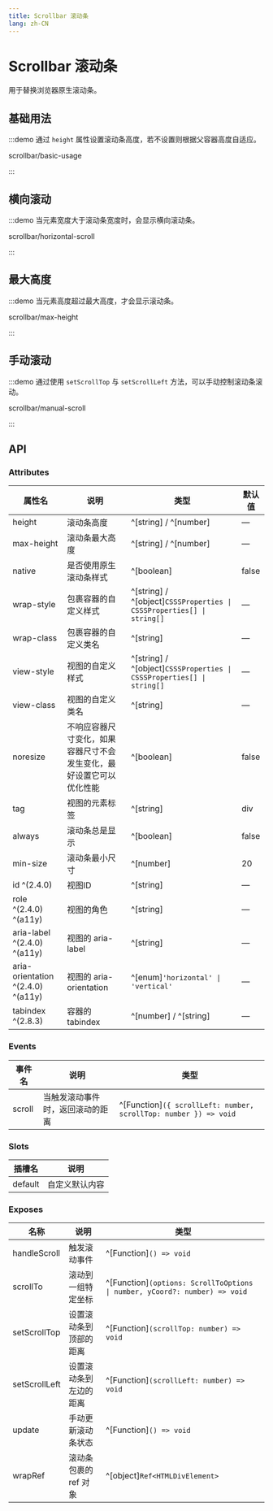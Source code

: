 ```yaml
---
title: Scrollbar 滚动条
lang: zh-CN
---
```


# Scrollbar 滚动条

用于替换浏览器原生滚动条。

## 基础用法

:::demo 通过 `height` 属性设置滚动条高度，若不设置则根据父容器高度自适应。

scrollbar/basic-usage

:::

## 横向滚动

:::demo 当元素宽度大于滚动条宽度时，会显示横向滚动条。

scrollbar/horizontal-scroll

:::

## 最大高度

:::demo 当元素高度超过最大高度，才会显示滚动条。

scrollbar/max-height

:::

## 手动滚动

:::demo 通过使用 `setScrollTop` 与 `setScrollLeft` 方法，可以手动控制滚动条滚动。

scrollbar/manual-scroll

:::

## API

### Attributes

| 属性名                               | 说明                                 | 类型                                                                      | 默认值   |
| --------------------------------- | ---------------------------------- | ----------------------------------------------------------------------- | ----- |
| height                            | 滚动条高度                              | ^[string] / ^[number]                                                   | —     |
| max-height                        | 滚动条最大高度                            | ^[string] / ^[number]                                                   | —     |
| native                            | 是否使用原生滚动条样式                        | ^[boolean]                                                              | false |
| wrap-style                        | 包裹容器的自定义样式                         | ^[string] / ^[object]`CSSSProperties \| CSSSProperties[] \| string[]` | —     |
| wrap-class                        | 包裹容器的自定义类名                         | ^[string]                                                               | —     |
| view-style                        | 视图的自定义样式                           | ^[string] / ^[object]`CSSSProperties \| CSSSProperties[] \| string[]` | —     |
| view-class                        | 视图的自定义类名                           | ^[string]                                                               | —     |
| noresize                          | 不响应容器尺寸变化，如果容器尺寸不会发生变化，最好设置它可以优化性能 | ^[boolean]                                                              | false |
| tag                               | 视图的元素标签                            | ^[string]                                                               | div   |
| always                            | 滚动条总是显示                            | ^[boolean]                                                              | false |
| min-size                          | 滚动条最小尺寸                            | ^[number]                                                               | 20    |
| id ^(2.4.0)                       | 视图ID                               | ^[string]                                                               | —     |
| role ^(2.4.0) ^(a11y)             | 视图的角色                              | ^[string]                                                               | —     |
| aria-label ^(2.4.0) ^(a11y)       | 视图的 aria-label                     | ^[string]                                                               | —     |
| aria-orientation ^(2.4.0) ^(a11y) | 视图的 aria-orientation               | ^[enum]`'horizontal' \| 'vertical'`                                    | —     |
| tabindex ^(2.8.3)                 | 容器的tabindex                        | ^[number] / ^[string]                                                   | —     |

### Events

| 事件名    | 说明               | 类型                                                                  |
| ------ | ---------------- | ------------------------------------------------------------------- |
| scroll | 当触发滚动事件时，返回滚动的距离 | ^[Function]`({ scrollLeft: number, scrollTop: number }) => void` |

### Slots

| 插槽名     | 说明      |
| ------- | ------- |
| default | 自定义默认内容 |

### Exposes

| 名称            | 说明            | 类型                                                                             |
| ------------- | ------------- | ------------------------------------------------------------------------------ |
| handleScroll  | 触发滚动事件        | ^[Function]`() => void`                                                     |
| scrollTo      | 滚动到一组特定坐标     | ^[Function]`(options: ScrollToOptions \| number, yCoord?: number) => void` |
| setScrollTop  | 设置滚动条到顶部的距离   | ^[Function]`(scrollTop: number) => void`                                    |
| setScrollLeft | 设置滚动条到左边的距离   | ^[Function]`(scrollLeft: number) => void`                                   |
| update        | 手动更新滚动条状态     | ^[Function]`() => void`                                                     |
| wrapRef       | 滚动条包裹的 ref 对象 | ^[object]`Ref<HTMLDivElement>`                                           |
